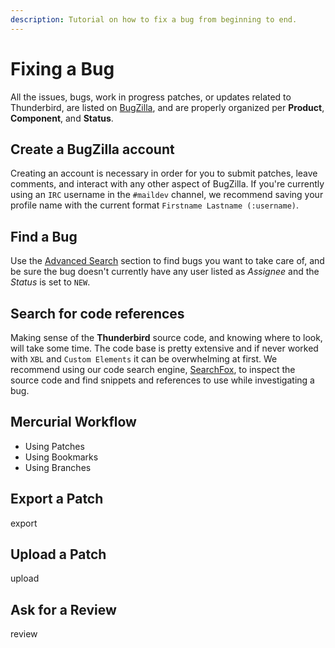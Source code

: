 ```yaml
---
description: Tutorial on how to fix a bug from beginning to end.
---
```


# Fixing a Bug

All the issues, bugs, work in progress patches, or updates related to Thunderbird, are listed on [BugZilla](https://bugzilla.mozilla.org), and are properly organized per **Product**, **Component**, and **Status**.

## Create a BugZilla account

Creating an account is necessary in order for you to submit patches, leave comments, and interact with any other aspect of BugZilla. If you're currently using an `IRC` username in the `#maildev` channel, we recommend saving your profile name with the current format `Firstname Lastname (:username)`.

## Find a Bug

Use the [Advanced Search](https://bugzilla.mozilla.org/query.cgi?format=advanced) section to find bugs you want to take care of, and be sure the bug doesn't currently have any user listed as *Assignee* and the *Status* is set to `NEW`.

## Search for code references

Making sense of the **Thunderbird** source code, and knowing where to look, will take some time. The code base is pretty extensive and if never worked with `XBL` and `Custom Elements` it can be overwhelming at first. We recommend using our code search engine, [SearchFox](https://searchfox.org/comm-central/source/), to inspect the source code and find snippets and references to use while investigating a bug.

## Mercurial Workflow

* Using Patches
* Using Bookmarks
* Using Branches

## Export a Patch

export

## Upload a Patch

upload

## Ask for a Review

review